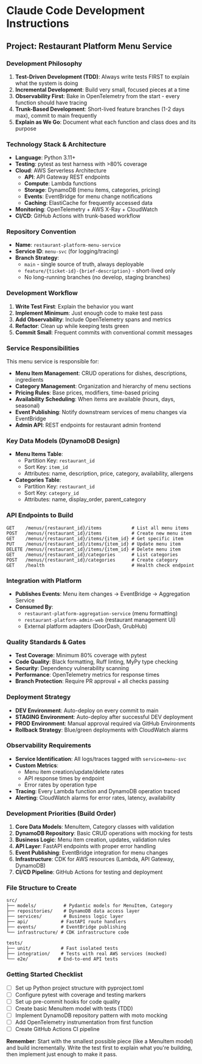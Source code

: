 # Claude Code Development Instructions

## Project: Restaurant Platform Menu Service

### Development Philosophy
1. **Test-Driven Development (TDD)**: Always write tests FIRST to explain what the system is doing
2. **Incremental Development**: Build very small, focused pieces at a time
3. **Observability First**: Bake in OpenTelemetry from the start - every function should have tracing
4. **Trunk-Based Development**: Short-lived feature branches (1-2 days max), commit to main frequently
5. **Explain as We Go**: Document what each function and class does and its purpose

### Technology Stack & Architecture
- **Language**: Python 3.11+
- **Testing**: pytest as test harness with >80% coverage
- **Cloud**: AWS Serverless Architecture
  - **API**: API Gateway REST endpoints
  - **Compute**: Lambda functions
  - **Storage**: DynamoDB (menu items, categories, pricing)
  - **Events**: EventBridge for menu change notifications
  - **Caching**: ElastiCache for frequently accessed data
- **Monitoring**: OpenTelemetry + AWS X-Ray + CloudWatch
- **CI/CD**: GitHub Actions with trunk-based workflow

### Repository Convention
- **Name**: `restaurant-platform-menu-service`
- **Service ID**: `menu-svc` (for logging/tracing)
- **Branch Strategy**: 
  - `main` - single source of truth, always deployable
  - `feature/{ticket-id}-{brief-description}` - short-lived only
  - No long-running branches (no develop, staging branches)

### Development Workflow
1. **Write Test First**: Explain the behavior you want
2. **Implement Minimum**: Just enough code to make test pass
3. **Add Observability**: Include OpenTelemetry spans and metrics
4. **Refactor**: Clean up while keeping tests green
5. **Commit Small**: Frequent commits with conventional commit messages

### Service Responsibilities
This menu service is responsible for:
- **Menu Item Management**: CRUD operations for dishes, descriptions, ingredients
- **Category Management**: Organization and hierarchy of menu sections
- **Pricing Rules**: Base prices, modifiers, time-based pricing
- **Availability Scheduling**: When items are available (hours, days, seasonal)
- **Event Publishing**: Notify downstream services of menu changes via EventBridge
- **Admin API**: REST endpoints for restaurant admin frontend

### Key Data Models (DynamoDB Design)
- **Menu Items Table**: 
  - Partition Key: `restaurant_id`
  - Sort Key: `item_id`
  - Attributes: name, description, price, category, availability, allergens
- **Categories Table**:
  - Partition Key: `restaurant_id` 
  - Sort Key: `category_id`
  - Attributes: name, display_order, parent_category

### API Endpoints to Build
```
GET    /menus/{restaurant_id}/items           # List all menu items
POST   /menus/{restaurant_id}/items           # Create new menu item
GET    /menus/{restaurant_id}/items/{item_id} # Get specific item
PUT    /menus/{restaurant_id}/items/{item_id} # Update menu item
DELETE /menus/{restaurant_id}/items/{item_id} # Delete menu item
GET    /menus/{restaurant_id}/categories      # List categories
POST   /menus/{restaurant_id}/categories      # Create category
GET    /health                                # Health check endpoint
```

### Integration with Platform
- **Publishes Events**: Menu item changes → EventBridge → Aggregation Service
- **Consumed By**: 
  - `restaurant-platform-aggregation-service` (menu formatting)
  - `restaurant-platform-admin-web` (restaurant management UI)
  - External platform adapters (DoorDash, GrubHub)

### Quality Standards & Gates
- **Test Coverage**: Minimum 80% coverage with pytest
- **Code Quality**: Black formatting, Ruff linting, MyPy type checking
- **Security**: Dependency vulnerability scanning
- **Performance**: OpenTelemetry metrics for response times
- **Branch Protection**: Require PR approval + all checks passing

### Deployment Strategy
- **DEV Environment**: Auto-deploy on every commit to main
- **STAGING Environment**: Auto-deploy after successful DEV deployment  
- **PROD Environment**: Manual approval required via GitHub Environments
- **Rollback Strategy**: Blue/green deployments with CloudWatch alarms

### Observability Requirements
- **Service Identification**: All logs/traces tagged with `service=menu-svc`
- **Custom Metrics**: 
  - Menu item creation/update/delete rates
  - API response times by endpoint
  - Error rates by operation type
- **Tracing**: Every Lambda function and DynamoDB operation traced
- **Alerting**: CloudWatch alarms for error rates, latency, availability

### Development Priorities (Build Order)
1. **Core Data Models**: MenuItem, Category classes with validation
2. **DynamoDB Repository**: Basic CRUD operations with mocking for tests
3. **Business Logic**: Menu item creation, updates, validation rules
4. **API Layer**: FastAPI endpoints with proper error handling
5. **Event Publishing**: EventBridge integration for menu changes
6. **Infrastructure**: CDK for AWS resources (Lambda, API Gateway, DynamoDB)
7. **CI/CD Pipeline**: GitHub Actions for testing and deployment

### File Structure to Create
```
src/
├── models/          # Pydantic models for MenuItem, Category
├── repositories/    # DynamoDB data access layer
├── services/        # Business logic layer
├── api/            # FastAPI route handlers
├── events/         # EventBridge publishing
└── infrastructure/ # CDK infrastructure code

tests/
├── unit/           # Fast isolated tests
├── integration/    # Tests with real AWS services (mocked)
└── e2e/           # End-to-end API tests
```

### Getting Started Checklist
- [ ] Set up Python project structure with pyproject.toml
- [ ] Configure pytest with coverage and testing markers
- [ ] Set up pre-commit hooks for code quality
- [ ] Create basic MenuItem model with tests (TDD)
- [ ] Implement DynamoDB repository pattern with moto mocking
- [ ] Add OpenTelemetry instrumentation from first function
- [ ] Create GitHub Actions CI pipeline

**Remember**: Start with the smallest possible piece (like a MenuItem model) and build incrementally. Write the test first to explain what you're building, then implement just enough to make it pass.
